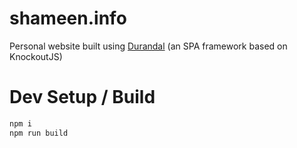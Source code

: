 # shameen.info

Personal website built using [Durandal](https://www.npmjs.com/package/durandal) (an SPA framework based on KnockoutJS)

# Dev Setup / Build

```sh
npm i
npm run build
```

